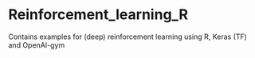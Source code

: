# Reinforcement_learning_R
Contains examples for (deep) reinforcement learning using R, Keras (TF) and OpenAI-gym
